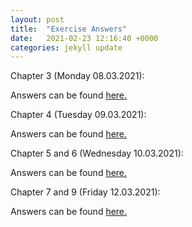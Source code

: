 ```yaml
---
layout: post
title:  "Exercise Answers"
date:   2021-02-23 12:16:40 +0000
categories: jekyll update
---
```

Chapter 3 (Monday 08.03.2021):

Answers can be found [here.](/documents/Chapter_3_exercise_answers.pdf)

Chapter 4 (Tuesday 09.03.2021):

Answers can be found [here.](/documents/Chapter_4_exercise_answers.pdf)

Chapter 5 and 6 (Wednesday 10.03.2021):

Answers can be found [here.](/documents/Chapter_5_6_exercise_answers.pdf)

Chapter 7 and 9 (Friday 12.03.2021):

Answers can be found [here.](/documents/Chapter_7_9_exercise_answers.pdf)